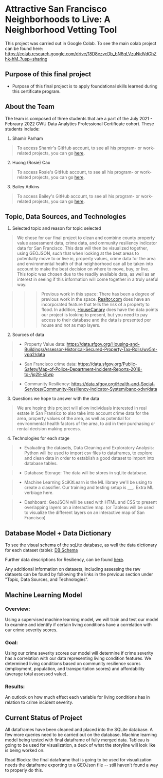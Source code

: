 # Attractive San Francisco Neighborhoods to Live: A Neighborhood Vetting Tool

This project was carried out in Google Colab. To see the main colab project can be found here: https://colab.research.google.com/drive/18D8ezvcDb_bN8qLVzuNidVdGhZhk-hM_?usp=sharing

## Purpose of this final project

* Purpose of this final project is to apply foundational skills learned during this certificate program.

## About the Team

The team is composed of three students that are a part of the July 2021 - Febraury 2022 GWU Data Analytics Professional Certificate cohort. These students include:

1. Shamir Parham
> To access Shamir's GitHub account, to see all his program- or work-related projects, you can go [here](https://github.com/Shamirp).

2. Huong (Rosie) Cao
> To access Rosie's GitHub account, to see all his program- or work-related projects, you can go [here](https://github.com/rosiecao).

3. Bailey Adkins
> To access Bailey's GitHub account, to see all his program- or work-related projects, you can go [here](https://github.com/badkins2908).

## Topic, Data Sources, and Technologies

1. Selected topic and reason for topic selected
> We chose for our final project to clean and combine county property value assessment data, crime data, and ommunity resiliency indicator data for San Francisco. This data will then be visualized together, using GEOJSON, such that when looking at the best areas to potentially move to or live in, property values, crime data for the area and environmental health of that neighborhood can all be taken into account to make the best decision on where to move, buy, or live. This topic was chosen due to the readily available data, as well as an interest in seeing if this information will come together in a truly useful way.


> > > Previous work in this space: There has been a degree of previous work in the space. [Realtor.com](https://www.npr.org/2020/08/26/905551631/major-real-estate-website-now-shows-flood-risk-should-they-all) does have an incorporated feature that tells the risk of a property to flood. In addition, [HouseCanary](https://www.housecanary.com/products/data-points/) does have the data points our project is looking to present, but you need to pay access to their database and the data is presented per house and not as map layers. 


2. Sources of data

> * Property Value data: https://data.sfgov.org/Housing-and-Buildings/Assessor-Historical-Secured-Property-Tax-Rolls/wv5m-vpq2/data

> * San Francisco crime data: https://data.sfgov.org/Public-Safety/Map-of-Police-Department-Incident-Reports-2018-to-/jq29-s5wp

> * Community Resiliency: https://data.sfgov.org/Health-and-Social-Services/Community-Resiliency-Indicator-System/banc-xdvr/data 

3. Questions we hope to answer with the data
> We are hoping this project will allow individuals interested in real estate in San Fransico to also take into account crime data for the area, property values of the area, as well as potential for environmental health factors of the area, to aid in their purchasing or rental decision making process.

4. Technologies for each stage

> * Evaluating the datasets, Data Cleaning and Exploratory Analysis: 
Python will be used to import csv files to dataframes, to explore and clean data in order to establish a good dataset to import into database tables.

> * Database Storage: The data will be stores in sqLite database.

> * Machine Learning
SciKitLearn is the ML library we'll be using to create a classifier. Our training and testing setup is ___. Extra ML verbiage here.

> * Dashboard: 
GeoJSON will be used with HTML and CSS to present overlapping layers on a interactive map. (or Tableau will be used to visualize the different layers on an interactive map of San Francisco)

## Database Model + Data Dictionary

To see the visual schema of the sqLite database, as well the data dictionary for each dataset (table): [DB Schema](https://drive.google.com/file/d/1zMCzaFGsRjlVzsnGYrUh8-SjzrpvTqhi/view?usp=sharing)

Further data descriptions for Resiliency, can be found [here](https://data.sfgov.org/api/views/banc-xdvr/files/JThIwZSDAm5AAw087Uwi2lZDUevVQqy1br38NZtJOqs?download=true&filename=SFDPH_CommunityResiliencyIndicatorMethods.pdf).

Any additional information on datasets, including assessing the raw datasets can be found by following the links in the previous section under "Topic, Data Sources, and Technologies".

## Machine Learning Model

### Overview: 

Using a supervised machine learning model, we will train and test our model to examine and identify if certain living conditions have a correlation with our crime severity scores. 

### Goal: 

Using our crime severity scores our model will determine if crime severity has a correlation with our data representing living condition features. We determined living conditions based on community resilience scores (employment, population, and transportation scores) and affordability (average total assessed value).


### Results: 

An outlook on how much effect each variable for living conditions has in relation to crime incident severity.  

## Current Status of Project
All dataframes have been cleaned and placed into the SQLite database. A few more queries need to be carried out on the database.
Machine learning model being tested with final dataframe of fully merged data.
Tableau is going to be used for visualization, a deck of what the storyline will look like is being worked on.

Road Blocks: the final dataframe that is going to be used for visualization needs the dataframe exporting to a GEOJson file -- still haven't found a way to properly do this.
